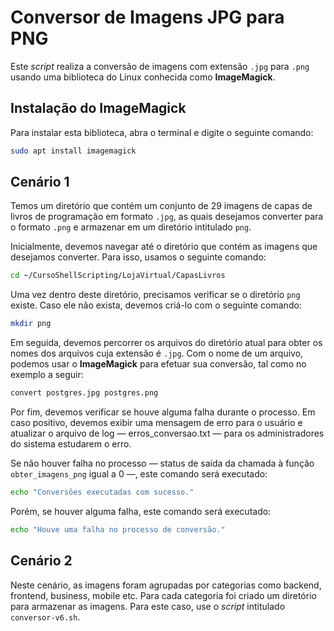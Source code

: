 # Conversor de Imagens JPG para PNG

Este *script* realiza a conversão de imagens com extensão `.jpg` para `.png` usando uma biblioteca do Linux conhecida como **ImageMagick**. 

## Instalação do ImageMagick

Para instalar esta biblioteca, abra o terminal e digite o seguinte comando:

```bash
sudo apt install imagemagick
```

## Cenário 1

Temos um diretório que contém um conjunto de 29 imagens de capas de livros de programação em formato `.jpg`, as quais desejamos converter para o formato `.png` e armazenar em um diretório intitulado `png`.

Inicialmente, devemos navegar até o diretório que contém as imagens que desejamos converter. Para isso, usamos o seguinte comando:

```bash
cd ~/CursoShellScripting/LojaVirtual/CapasLivros
```

Uma vez dentro deste diretório, precisamos verificar se o diretório `png` existe. Caso ele não exista, devemos criá-lo com o seguinte comando:

```bash
mkdir png
```

Em seguida, devemos percorrer os arquivos do diretório atual para obter os nomes dos arquivos cuja extensão é `.jpg`. Com o nome de um arquivo, podemos usar o **ImageMagick** para efetuar sua conversão, tal como no exemplo a seguir:

```bash
convert postgres.jpg postgres.png
```

Por fim, devemos verificar se houve alguma falha durante o processo. Em caso positivo, devemos exibir uma mensagem de erro para o usuário e atualizar o arquivo de log — erros_conversao.txt — para os administradores do sistema estudarem o erro.

Se não houver falha no processo — status de saída da chamada à função `obter_imagens_png` igual a 0 —, este comando será executado:

```bash
echo "Conversões executadas com sucesso."
```

Porém, se houver alguma falha, este comando será executado:

```bash
echo "Houve uma falha no processo de conversão."
```

## Cenário 2

Neste cenário, as imagens foram agrupadas por categorias como backend, frontend, business, mobile etc. Para cada categoria foi criado um diretório para armazenar as imagens. Para este caso, use o *script* intitulado `conversor-v6.sh`.
